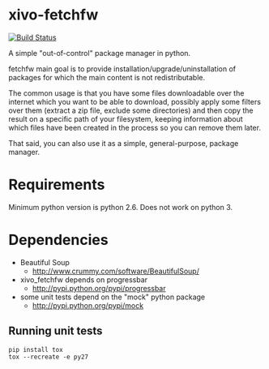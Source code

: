 xivo-fetchfw
=========
[![Build Status](https://jenkins.wazo.community/buildStatus/icon?job=xivo-fetchfw)](https://jenkins.wazo.community/job/xivo-fetchfw)

A simple "out-of-control" package manager in python.

fetchfw main goal is to provide installation/upgrade/uninstallation of
packages for which the main content is not redistributable.

The common usage is that you have some files downloadable over the internet
which you want to be able to download, possibly apply some filters over them
(extract a zip file, exclude some directories) and then copy the result on a
specific path of your filesystem, keeping information about which files have
been created in the process so you can remove them later.

That said, you can also use it as a simple, general-purpose, package manager.

Requirements
============

Minimum python version is python 2.6. Does not work on python 3.

Dependencies
============

* Beautiful Soup
  * http://www.crummy.com/software/BeautifulSoup/
* xivo_fetchfw depends on progressbar
  * http://pypi.python.org/pypi/progressbar
* some unit tests depend on the "mock" python package
  * http://pypi.python.org/pypi/mock

Running unit tests
------------------

```
pip install tox
tox --recreate -e py27
```

